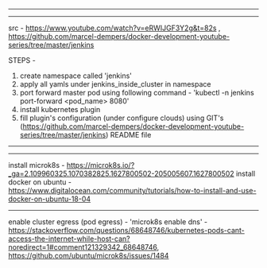 ---------------------------------------------------------------------------------------
---------------------------------------------------------------------------------------
src - https://www.youtube.com/watch?v=eRWIJGF3Y2g&t=82s , https://github.com/marcel-dempers/docker-development-youtube-series/tree/master/jenkins


STEPS - 
1. create namespace called 'jenkins'
2. apply all yamls under jenkins_inside_cluster in namespace
3. port forward master pod using following command - 'kubectl -n jenkins port-forward <pod_name> 8080'
4. install kubernetes plugin
5. fill plugin's configuration (under configure clouds) using GIT's (https://github.com/marcel-dempers/docker-development-youtube-series/tree/master/jenkins) README file
---------------------------------------------------------------------------------------
---------------------------------------------------------------------------------------

install microk8s - https://microk8s.io/?_ga=2.109960325.1070382825.1627800502-205005607.1627800502
install docker on ubuntu - https://www.digitalocean.com/community/tutorials/how-to-install-and-use-docker-on-ubuntu-18-04

---------------------------
enable cluster egress (pod egress) - 'microk8s enable dns' - https://stackoverflow.com/questions/68648746/kubernetes-pods-cant-access-the-internet-while-host-can?noredirect=1#comment121329342_68648746, https://github.com/ubuntu/microk8s/issues/1484

